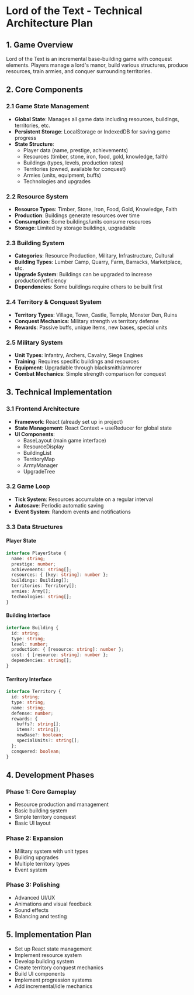# Lord of the Text - Technical Architecture Plan

## 1. Game Overview
Lord of the Text is an incremental base-building game with conquest elements. Players manage a lord's manor, build various structures, produce resources, train armies, and conquer surrounding territories.

## 2. Core Components

### 2.1 Game State Management
- **Global State**: Manages all game data including resources, buildings, territories, etc.
- **Persistent Storage**: LocalStorage or IndexedDB for saving game progress
- **State Structure**:
  - Player data (name, prestige, achievements)
  - Resources (timber, stone, iron, food, gold, knowledge, faith)
  - Buildings (types, levels, production rates)
  - Territories (owned, available for conquest)
  - Armies (units, equipment, buffs)
  - Technologies and upgrades

### 2.2 Resource System
- **Resource Types**: Timber, Stone, Iron, Food, Gold, Knowledge, Faith
- **Production**: Buildings generate resources over time
- **Consumption**: Some buildings/units consume resources
- **Storage**: Limited by storage buildings, upgradable

### 2.3 Building System
- **Categories**: Resource Production, Military, Infrastructure, Cultural
- **Building Types**: Lumber Camp, Quarry, Farm, Barracks, Marketplace, etc.
- **Upgrade System**: Buildings can be upgraded to increase production/efficiency
- **Dependencies**: Some buildings require others to be built first

### 2.4 Territory & Conquest System
- **Territory Types**: Village, Town, Castle, Temple, Monster Den, Ruins
- **Conquest Mechanics**: Military strength vs territory defense
- **Rewards**: Passive buffs, unique items, new bases, special units

### 2.5 Military System
- **Unit Types**: Infantry, Archers, Cavalry, Siege Engines
- **Training**: Requires specific buildings and resources
- **Equipment**: Upgradable through blacksmith/armorer
- **Combat Mechanics**: Simple strength comparison for conquest

## 3. Technical Implementation

### 3.1 Frontend Architecture
- **Framework**: React (already set up in project)
- **State Management**: React Context + useReducer for global state
- **UI Components**:
  - BaseLayout (main game interface)
  - ResourceDisplay
  - BuildingList
  - TerritoryMap
  - ArmyManager
  - UpgradeTree

### 3.2 Game Loop
- **Tick System**: Resources accumulate on a regular interval
- **Autosave**: Periodic automatic saving
- **Event System**: Random events and notifications

### 3.3 Data Structures

#### Player State
```typescript
interface PlayerState {
  name: string;
  prestige: number;
  achievements: string[];
  resources: { [key: string]: number };
  buildings: Building[];
  territories: Territory[];
  armies: Army[];
  technologies: string[];
}
```

#### Building Interface
```typescript
interface Building {
  id: string;
  type: string;
  level: number;
  production: { [resource: string]: number };
  cost: { [resource: string]: number };
  dependencies: string[];
}
```

#### Territory Interface
```typescript
interface Territory {
  id: string;
  type: string;
  name: string;
  defense: number;
  rewards: {
    buffs?: string[];
    items?: string[];
    newBase?: boolean;
    specialUnits?: string[];
  };
  conquered: boolean;
}
```

## 4. Development Phases

### Phase 1: Core Gameplay
- Resource production and management
- Basic building system
- Simple territory conquest
- Basic UI layout

### Phase 2: Expansion
- Military system with unit types
- Building upgrades
- Multiple territory types
- Event system

### Phase 3: Polishing
- Advanced UI/UX
- Animations and visual feedback
- Sound effects
- Balancing and testing

## 5. Implementation Plan
- Set up React state management
- Implement resource system
- Develop building system
- Create territory conquest mechanics
- Build UI components
- Implement progression systems
- Add incremental/idle mechanics